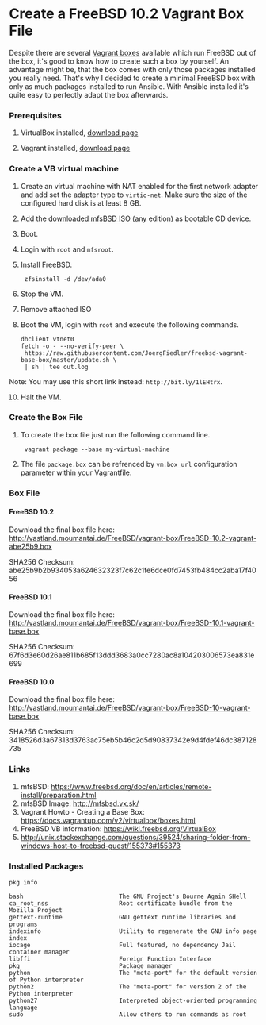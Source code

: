 # Create a FreeBSD 10.2 Vagrant Box File

Despite there are several [Vagrant boxes](http://www.vagrantbox.es/) available which run FreeBSD out of the box, it's good to know how to create such a box by yourself. An advantage might be, that the box comes with only those packages installed you really need. That's why I decided to create a minimal FreeBSD box with only as much packages installed to run Ansible. With Ansible installed it's quite easy to perfectly adapt the box afterwards.

### Prerequisites

1. VirtualBox installed, [download page](https://www.virtualbox.org/wiki/Downloads)

2. Vagrant installed, [download page](https://www.vagrantup.com/downloads.html)

### Create a VB virtual machine

1. Create an virtual machine with NAT enabled for the first network adapter and add set the adapter type to `virtio-net`. Make sure the size of the configured hard disk is at least 8 GB.

2. Add the [downloaded mfsBSD ISO](http://mfsbsd.vx.sk/) (any edition) 
as bootable CD device.

3. Boot.

4. Login with `root` and `mfsroot`.

5. Install FreeBSD.

        zfsinstall -d /dev/ada0

8. Stop the VM.
9. Remove attached ISO
10. Boot the VM, login with `root` and execute the following commands.

        dhclient vtnet0
        fetch -o - --no-verify-peer \
         https://raw.githubusercontent.com/JoergFiedler/freebsd-vagrant-base-box/master/update.sh \
         | sh | tee out.log

Note: You may use this short link instead: `http://bit.ly/1lEHtrx`.

10. Halt the VM.

### Create the Box File

1. To create the box file just run the following command line.

        vagrant package --base my-virtual-machine

2. The file `package.box` can be refrenced by `vm.box_url` configuration parameter within your Vagrantfile.


### Box File

#### FreeBSD 10.2

Download the final box file here: http://vastland.moumantai.de/FreeBSD/vagrant-box/FreeBSD-10.2-vagrant-abe25b9.box

SHA256 Checksum: abe25b9b2b934053a624632323f7c62c1fe6dce0fd7453fb484cc2aba17f4056

#### FreeBSD 10.1
Download the final box file here: http://vastland.moumantai.de/FreeBSD/vagrant-box/FreeBSD-10.1-vagrant-base.box

SHA256 Checksum: 67f6d3e60d26ae811b685f13ddd3683a0cc7280ac8a104203006573ea831e699

#### FreeBSD 10.0
Download the final box file here: http://vastland.moumantai.de/FreeBSD/vagrant-box/FreeBSD-10-vagrant-base.box

SHA256 Checksum: 3418526d3a67313d3763ac75eb5b46c2d5d90837342e9d4fdef46dc387128735

### Links
1. mfsBSD: https://www.freebsd.org/doc/en/articles/remote-install/preparation.html
2. mfsBSD Image: http://mfsbsd.vx.sk/
3. Vagrant Howto - Creating a Base Box: https://docs.vagrantup.com/v2/virtualbox/boxes.html
4. FreeBSD VB information: https://wiki.freebsd.org/VirtualBox
5. http://unix.stackexchange.com/questions/39524/sharing-folder-from-windows-host-to-freebsd-guest/155373#155373

### Installed Packages

`pkg info`

    bash                           The GNU Project's Bourne Again SHell
    ca_root_nss                    Root certificate bundle from the Mozilla Project
    gettext-runtime                GNU gettext runtime libraries and programs
    indexinfo                      Utility to regenerate the GNU info page index
    iocage                         Full featured, no dependency Jail container manager
    libffi                         Foreign Function Interface
    pkg                            Package manager
    python                         The "meta-port" for the default version of Python interpreter
    python2                        The "meta-port" for version 2 of the Python interpreter
    python27                       Interpreted object-oriented programming language
    sudo                           Allow others to run commands as root
